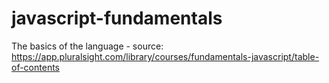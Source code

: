 # javascript-fundamentals
The basics of the language - source: https://app.pluralsight.com/library/courses/fundamentals-javascript/table-of-contents
